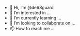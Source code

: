 - 👋 Hi, I’m @de68guard
- 👀 I’m interested in ...
- 🌱 I’m currently learning ...
- 💞️ I’m looking to collaborate on ...
- 📫 How to reach me ...

<!---
de68guard/de68guard is a ✨ special ✨ repository because its `README.md` (this file) appears on your GitHub profile.
You can click the Preview link to take a look at your changes.
--->
